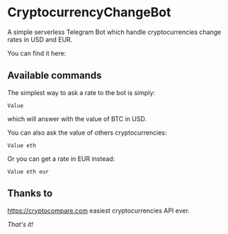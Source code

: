 # CryptocurrencyChangeBot

A simple serverless Telegram Bot which handle cryptocurrencies change rates in USD and EUR.

You can find it here:

## Available commands

The simplest way to ask a rate to the bot is simply:
```
Value
```
which will answer with the value of BTC in USD.

You can also ask the value of others cryptocurrencies:
```
Value eth
```

Or you can get a rate in EUR instead:
```
Value eth eur
```

## Thanks to

https://cryptocompare.com easiest cryptocurrencies API ever.


*That's it!*

